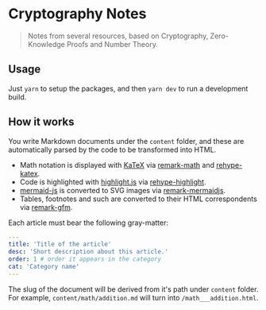 # Cryptography Notes

> Notes from several resources, based on Cryptography, Zero-Knowledge Proofs and Number Theory.

## Usage

Just `yarn` to setup the packages, and then `yarn dev` to run a development build.

## How it works

You write Markdown documents under the `content` folder, and these are automatically parsed by the code to be transformed into HTML.

- Math notation is displayed with [KaTeX](https://katex.org/) via [remark-math](https://github.com/remarkjs/remark-math/) and [rehype-katex](https://www.npmjs.com/package/rehype-katex).
- Code is highlighted with [highlight.js](https://highlightjs.org/) via [rehype-highlight](https://github.com/rehypejs/rehype-highlight).
- [mermaid-js](https://mermaid-js.github.io/mermaid/#/) is converted to SVG images via [remark-mermaidjs](https://github.com/remcohaszing/remark-mermaidjs).
- Tables, footnotes and such are converted to their HTML correspondents via [remark-gfm](https://unifiedjs.com/explore/package/remark-gfm/).

Each article must bear the following gray-matter:

```yaml
---
title: 'Title of the article'
desc: 'Short description about this article.'
order: 1 # order it appears in the category
cat: 'Category name'
---
```

The slug of the document will be derived from it's path under `content` folder. For example, `content/math/addition.md` will turn into `/math___addition.html`.
